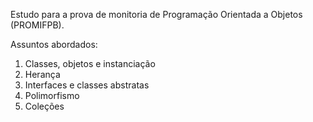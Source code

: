 Estudo para a prova de monitoria de Programação Orientada a Objetos (PROMIFPB).

Assuntos abordados:

1. Classes, objetos e instanciação
2. Herança
3. Interfaces e classes abstratas
4. Polimorfismo
5. Coleções

